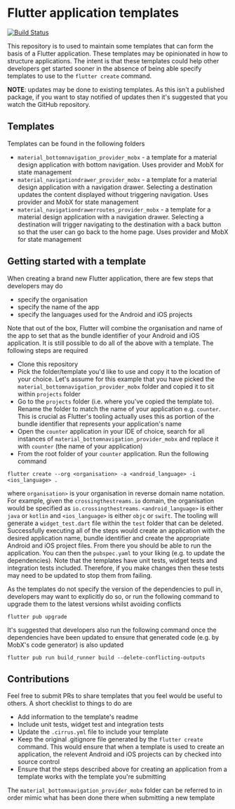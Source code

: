 # Flutter application templates

[![Build Status](https://api.cirrus-ci.com/github/MaikuB/flutter_app_templates.svg)](https://cirrus-ci.com/github/MaikuB/flutter_app_templates)

This repository is to used to maintain some templates that can form the basis of a Flutter application. These templates may be opinionated in how to structure applications. The intent is that these templates could help other developers get started sooner in the absence of being able specify templates to use to the `flutter create` command.

**NOTE**: updates may be done to existing templates. As this isn't a published package, if you want to stay notified of updates then it's suggested that you watch the GitHub repository. 

## Templates 
Templates can be found in the following folders

- `material_bottomnavigation_provider_mobx` - a template for a material design application with bottom navigation. Uses provider and MobX for state management
- `material_navigationdrawer_provider_mobx` - a template for a material design application with a navigation drawer. Selecting a destination updates the content displayed without triggering navigation. Uses provider and MobX for state management
- `material_navigationdrawerroutes_provider_mobx` - a template for a material design application with a navigation drawer. Selecting a destination will trigger navigating to the destination with a back button so that the user can go back to the home page. Uses provider and MobX for state management

## Getting started with a template

When creating a brand new Flutter application, there are few steps that developers may do

- specify the organisation 
- specify the name of the app
- specify the languages used for the Android and iOS projects

Note that out of the box, Flutter will combine the organisation and name of the app to set that as the bundle identifier of your Android and iOS application. It is still possible to do all of the above with a template. The following steps are required

- Clone this repository
- Pick the folder/template you'd like to use and copy it to the location of your choice. Let's assume for this example that you have picked the `material_bottomnavigation_provider_mobx` folder and copied it to sit within `projects` folder
- Go to the `projects` folder (i.e. where you've copied the template to). Rename the folder to match the name of your application e.g. `counter`. This is crucial as Flutter's tooling actually uses this as portion of the bundle identifier that represents your application's name
- Open the `counter` application in your IDE of choice, search for all instances of `material_bottomnavigation_provider_mobx` and replace it with `counter` (the name of your application)
- From the root folder of your `counter` application. Run the following command

```
flutter create --org <organisation> -a <android_language> -i <ios_language> .
```

where `organisation>` is your organisation in reverse domain name notation. For example, given the `crossingthestreams.io` domain, the organisation would be specified as `io.crossingthestreams`. `<android_language>` is either `java` or `kotlin` and `<ios_language>` is either `objc` or `swift`. The tooling will generate a `widget_test.dart` file within the `test` folder that can be deleted. Successfully executing all of the steps would create an application with the desired application name, bundle identifier and create the appropriate Android and iOS project files. From there you should be able to run the application. You can then the `pubspec.yaml` to your liking (e.g. to update the dependencies). Note that the templates have unit tests, widget tests and integration tests included. Therefore, if you make changes then these tests may need to be updated to stop them from failing.

As the templates do not specify the version of the dependencies to pull in, developers may want to explicitly do so, or run the following command to upgrade them to the latest versions whilst avoiding conflicts

`flutter pub upgrade`

It's suggested that developers also run the following command once the dependencies have been updated to ensure that generated code (e.g. by MobX's code generator) is also updated

`flutter pub run build_runner build --delete-conflicting-outputs`

## Contributions

Feel free to submit PRs to share templates that you feel would be useful to others. A short checklist to things to do are

- Add information to the template's readme
- Include unit tests, widget test and integration tests
- Update the `.cirrus.yml` file to include your template
- Keep the original .gitignore file generated by the `flutter create` command. This would ensure that when a template is used to create an application, the relevent Android and iOS projects can by checked into source control
- Ensure that the steps described above for creating an application from a template works with the template you're submitting

The `material_bottomnavigation_provider_mobx` folder can be referred to in order mimic what has been done there when submitting a new template
